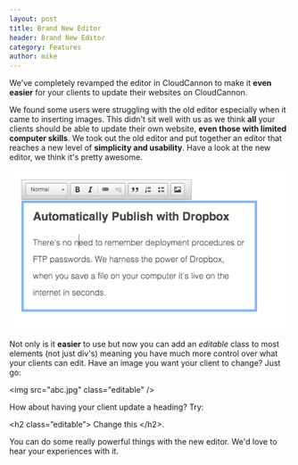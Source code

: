 ```yaml
---
layout: post
title: Brand New Editor
header: Brand New Editor
category: Features
author: mike
---
```

We've completely revamped the editor in CloudCannon to make it __even easier__ for your clients to update their websites on CloudCannon.

We found some users were struggling with the old editor especially when it came to inserting images. This didn't sit well with us as we think __all__ your clients should be able to update their own website, __even those with limited computer skills__. We took out the old editor and put together an editor that reaches a new level of __simplicity and usability__. Have a look at the new editor, we think it's pretty awesome.

![New Editor](/img/blog/new_editor.png)

Not only is it __easier__ to use but now you can add an _editable_ class to most elements (not just div's) meaning you have much more control over what your clients can edit. Have an image you want your client to change? Just go: 

&lt;img src="abc.jpg" class="editable" /&gt; 

How about having your client update a heading? Try: 

&lt;h2 class=”editable”&gt; Change this &lt;/h2&gt;. 

You can do some really powerful things with the new editor. We'd love to hear your experiences with it.